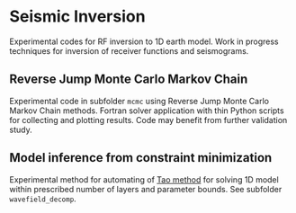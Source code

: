 # Seismic Inversion

Experimental codes for RF inversion to 1D earth model.  Work in progress techniques for inversion of receiver
functions and seismograms.

## Reverse Jump Monte Carlo Markov Chain

Experimental code in subfolder `mcmc` using Reverse Jump Monte Carlo Markov Chain methods.
Fortran solver application with thin Python scripts for collecting and plotting results. Code may benefit from
further validation study.

## Model inference from constraint minimization

Experimental method for automating of [Tao method][1] for solving 1D model within
 prescribed number of layers and parameter bounds. See subfolder `wavefield_decomp`.

[1]: https://doi.org/10.1093/gji/ggt515
